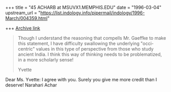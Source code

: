 +++
title = "45 ACHARB at MSUVX1.MEMPHIS.EDU"
date = "1996-03-04"
upstream_url = "https://list.indology.info/pipermail/indology/1996-March/004359.html"

+++
[Archive link](https://list.indology.info/pipermail/indology/1996-March/004359.html)


>Though I understand the reasoning that compells Mr. Gaeffke to make this
>statement, I have difficulty swallowing the underlying "occi-centric"
>values in this type of perspective from those who study ancient India. I
>think this way of thinking needs to be problematized, in a more scholarly
>sense!
>
>Yvette

>
Dear Ms. Yvette:
 I agree with you. Surely you give me more credit than I deserve!
Narahari Achar




